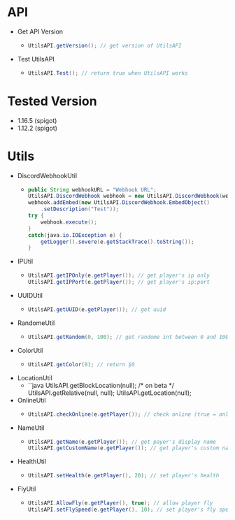 # API
- Get API Version
  - ```java
  	UtilsAPI.getVersion(); // get version of UtilsAPI
- Test UtilsAPI
  - ```java
  	UtilsAPI.Test(); // return true when UtilsAPI works
# Tested Version
- 1.16.5 (spigot)
- 1.12.2 (spigot)
# Utils
- DiscordWebhookUtil
  - ```java
  	public String webhookURL = "Webhook URL";
	UtilsAPI.DiscordWebhook webhook = new UtilsAPI.DiscordWebhook(webhookURL);
	webhook.addEmbed(new UtilsAPI.DiscordWebhook.EmbedObject()
		.setDescription("Test"));
	try {
		webhook.execute();
	}
	catch(java.io.IOException e) {
		getLogger().severe(e.getStackTrace().toString());
	}
- IPUtil
  - ```java
  	UtilsAPI.getIPOnly(e.getPlayer()); // get player's ip only
	UtilsAPI.getIPPort(e.getPlayer()); // get player's ip:port
- UUIDUtil
  - ```java
  	UtilsAPI.getUUID(e.getPlayer()); // get uuid
- RandomeUtil
  - ```java
  	UtilsAPI.getRandom(0, 100); // get randome int between 0 and 100
- ColorUtil
  - ```java
  	UtilsAPI.getColor(0); // return §0
- LocationUtil
  - ``java
  	UtilsAPI.getBlockLocation(null); /* on beta */
	UtilsAPI.getRelative(null, null);
	UtilsAPI.getLocation(null);
- OnlineUtil
  - ```java
  	UtilsAPI.checkOnline(e.getPlayer()); // check online (true = online / false = offline)
- NameUtil
  - ```java
  	UtilsAPI.getName(e.getPlayer()); // get payer's display name
  	UtilsAPI.getCustomName(e.getPlayer()); // get player's custom name
- HealthUtil
  - ```java
  	UtilsAPI.setHealth(e.getPlayer(), 20); // set player's health
- FlyUtil
  - ```java
  	UtilsAPI.AllowFly(e.getPlayer(), true); // allow player fly
  	UtilsAPI.setFlySpeed(e.getPlayer(), 10); // set player's fly speed
